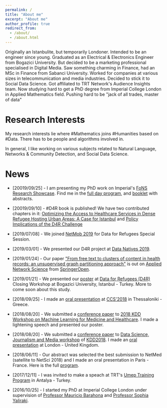 ```yaml
---
permalink: /
title: "About me"
excerpt: "About me"
author_profile: true
redirect_from: 
  - /about/
  - /about.html
---
```


[comment]: <> (https://guides.github.com/features/mastering-markdown/)

Originally an Istanbulite, but temporarily Londoner.
Intended to be an engineer since young. 
Graduated as an Electrical & Electronics Engineer from Bogazici University.
But decided to be a marketing professional specialised in Digital Media.
Saw something charming in Finance, had an MSc in Finance from Sabanci University.
Worked for companies at various sizes in telecommunication and media industries.
Decided to stick it to Social Data Science.
Got affiliated to TRT Network's Audience Insights team.
Now studying hard to get a PhD degree from Imperial College London in Applied Mathematics field.
Pushing hard to be "jack of all trades, master of data"

# Research Interests

My research interests lie where #Mathematics joins #Humanities based on #Data. 
There has to be people and algorithms involved in. 

In general, I like working on various subjects related to Natural Language, Networks & Community Detection, and Social Data Science. 

# News
* [20019/09/25] - I am presenting my PhD work on Imperial's [FoNS Research Showcase](https://wwwf.imperial.ac.uk/blog/postgraduatenoticeboard/2019/07/16/faculty-of-natural-sciences-research-showcase-2019-25-september-2019/). Find me in the [full day program](http://wwwf.imperial.ac.uk/blog/postgraduatenoticeboard/files/2019/07/FoNS-Showcase-2019-full-programme-1.pdf), and [booklet](http://wwwf.imperial.ac.uk/blog/postgraduatenoticeboard/files/2019/07/FoNS-Research-Showcase-booklet-2019-final.pdf) with abstracts.

* [20019/09/10] - #D4R book is published! We have two contributed chapters in it: [Optimizing the Access to Healthcare Services in Dense Refugee Hosting Urban Areas: A Case for Istanbul](https://link.springer.com/chapter/10.1007/978-3-030-12554-7_20) and [Policy Implications of the D4R Challenge](https://link.springer.com/chapter/10.1007/978-3-030-12554-7_25)

* [2019/07/08] - We joined [NetMob 2019](https://netmob.org/program.html) for Data for Refugees Special Session.

* [2019/03/01] - We presented our D4R project at [Data Natives 2019](https://twitter.com/mTarikAltuncu/status/1098910885542850562).

* [2019/01/24] - Our paper ["From free text to clusters of content in health records: an unsupervised graph partitioning approach"](https://rdcu.be/biiix) is out on [Applied Network Science](https://appliednetsci.springeropen.com/) from [SpringerOpen](https://www.springeropen.com/).

* [2019/01/21] - We presented our [poster](http://bit.ly/refugee_poster) at [Data for Refugees (D4R)](http://d4r.turktelekom.com.tr/) Closing Workshop at Bogazici University, Istanbul - Turkey. More to come soon about this study.

* [2018/09/25] - I made an [oral presentation](http://ccs2018.web.auth.gr/free-text-clusters-content-health-records-unsupervised-graph-partitioning-approach) at [CCS'2018](http://ccs2018.web.auth.gr/) in Thessaloniki - Greece.

* [2018/08/20] - We submitted a [conference paper](https://arxiv.org/abs/1807.02599) to [2018 KDD Workshop on Machine Learning for Medicine and Healthcare](https://mlmhworkshop.github.io/mlmh-2018/). I made a lightening speech  and presented our poster.

* [2018/08/20] - We submitted a [conference paper](https://arxiv.org/abs/1808.01175) to [Data Science, Journalism and Media workshop](https://sites.google.com/view/dsjm2018/accepted-papers) of [KDD2018](https://www.kdd.org/kdd2018/). I made an [oral presentation](https://sites.google.com/view/dsjm2018/schedule) at London - United Kingdom.

* [2018/06/11] - Our abstract was selected the best submission to NetMed (satellite to NetSci 2018) and I made an oral presentation in Paris - France. Here is the full [program](http://sharmalab.bwh.harvard.edu/netmed18/NetMed18_program.pdf).

* [2017/12/11] - I was invited to make a speach at TRT's [Umep Training Program](http://www.trt.net.tr/umep/program/forumlar/) in Antalya - Turkey.

* [2016/10/25] - I started my PhD at Imperial College London under supervision of [Professor Mauricio Barahona](https://www.imperial.ac.uk/people/m.barahona) and [Professor Sophia Yaliraki](https://www.imperial.ac.uk/people/s.yaliraki).
